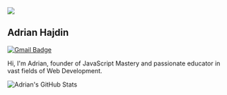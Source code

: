 <img src='https://i.imgur.com/gtHOc3T.png'>

## Adrian Hajdin
[![Gmail Badge](https://img.shields.io/badge/-Gmail-c14438?style=flat-square&logo=Gmail&logoColor=white&link=mailto:contato.weltonf@gmail.com)](mailto:javascriptmastery00@gmail.com)

Hi, I'm Adrian, founder of JavaScript Mastery and passionate educator in vast fields of Web Development. 

![Adrian's GitHub Stats](https://github-readme-stats.vercel.app/api?hide=issues,contribs&username=adrianhajdin&show_icons=true)
